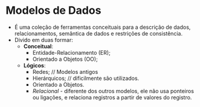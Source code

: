 # Modelos de Dados

- É uma coleção de ferramentas conceituais para a descrição de dados, relacionamentos, semântica de dados e restrições de consistência.
- Divido em duas formar:
  - **Conceitual**:
    - Entidade-Relacionamento (ER);
    - Orientado a Objetos (OO);
  - **Lógicos**:
    - Redes;        // Modelos antigos
    - Hierárquicos; // dificilmente são utilizados.
    - Orientado a Objetos.
    - *Relacional* - diferente dos outros modelos, ele não usa ponteiros ou ligações, e relaciona registros a partir de valores do registro.
